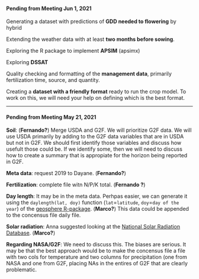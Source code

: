 #### Pending from Meeting Jun 1, 2021

Generating a dataset with predictions of **GDD needed to flowering** by hybrid

Extending the weather data with at least **two months before sowing**.

Exploring the R package to implement **APSIM** (apsimx)

Exploring **DSSAT**

Quality checking and formatting of the **management data**, primarily fertilization time, source, and quantity.

Creating a **dataset with a friendly format** ready to run the crop model. To work on this, we will need your help on defining which is the best format.

---------------------------------------------------------------------------------

#### Pending from Meeting May 21, 2021
 
**Soil**: (**Fernando?**)
Merge USDA and G2F. We will prioritize G2F data. We will use USDA primarily by adding to the G2F data variables that are in USDA but not in G2F. We should first identify those variables and discuss how usefult those could be. If we identify some, then we will need to discuss how to create a summary that is appropiate for the horizon being reported in G2F. 

**Meta data**: request 2019 to Dayane. (**Fernando?**)
 
**Fertilization**: complete file witn N/P/K total. (**Fernando ?**)

**Day length**: It may be in the meta data. Perhpas easier, we can generate it using the `daylength(lat, doy)` function (`lat`=`latitude`, `doy`=`day of the year`) of the [geosphere R-package](https://cran.r-project.org/web/packages/geosphere/index.html). (**Marco?**) This data could be appended to the concensus file daily file. 

**Solar radiation**: Anna suggested looking at the [National Solar Radiation Database](https://nsrdb.nrel.gov/). (**Marco?**)

**Regarding NASA/G2F**: We need to discuss this. The biases are serious. It may be that the best approach would be to make the concensus file a file with two cols for temperature and two columns for precipitation (one from NASA and one from G2F, placing NAs in the entires of G2F that are clearly problematic. 





   
